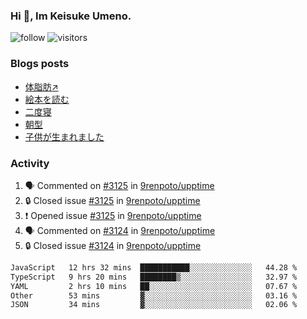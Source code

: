 ### Hi 👋, Im Keisuke Umeno.

<!--
**9renpoto/9renpoto** is a ✨ _special_ ✨ repository because its `README.md` (this file) appears on your GitHub profile.

Here are some ideas to get you started:

- 🔭 I’m currently working on ...
- 🌱 I’m currently learning ...
- 👯 I’m looking to collaborate on ...
- 🤔 I’m looking for help with ...
- 💬 Ask me about ...
- 📫 How to reach me: ...
- 😄 Pronouns: ...
- ⚡ Fun fact: ...
-->

![follow](https://img.shields.io/github/followers/9renpoto?label=Follow&style=social)
![visitors](https://komarev.com/ghpvc/?username=9renpoto&label=Profile%20views&color=0e75b6&style=flat)

### Blogs posts

<!-- BLOG-POST-LIST:START -->
- [体脂肪↗](https://9renpoto.win/entry/2024/08/12/gaining_fat)
- [絵本を読む](https://9renpoto.win/entry/2024/07/26/picture_book)
- [二度寝](https://9renpoto.win/entry/2024/07/18/going_back_to_sleep)
- [朝型](https://9renpoto.win/entry/2024/05/29/im-an-early)
- [子供が生まれました](https://9renpoto.win/entry/2024/04/18/hello-world)
<!-- BLOG-POST-LIST:END -->

### Activity

<!--START_SECTION:activity-->
1. 🗣 Commented on [#3125](https://github.com/9renpoto/upptime/issues/3125#issuecomment-2328168302) in [9renpoto/upptime](https://github.com/9renpoto/upptime)
2. 🔒 Closed issue [#3125](https://github.com/9renpoto/upptime/issues/3125) in [9renpoto/upptime](https://github.com/9renpoto/upptime)
3. ❗ Opened issue [#3125](https://github.com/9renpoto/upptime/issues/3125) in [9renpoto/upptime](https://github.com/9renpoto/upptime)
4. 🗣 Commented on [#3124](https://github.com/9renpoto/upptime/issues/3124#issuecomment-2327566722) in [9renpoto/upptime](https://github.com/9renpoto/upptime)
5. 🔒 Closed issue [#3124](https://github.com/9renpoto/upptime/issues/3124) in [9renpoto/upptime](https://github.com/9renpoto/upptime)
<!--END_SECTION:activity-->

<!--START_SECTION:waka-->

```txt
JavaScript   12 hrs 32 mins  ███████████░░░░░░░░░░░░░░   44.28 %
TypeScript   9 hrs 20 mins   ████████▒░░░░░░░░░░░░░░░░   32.97 %
YAML         2 hrs 10 mins   ██░░░░░░░░░░░░░░░░░░░░░░░   07.67 %
Other        53 mins         ▓░░░░░░░░░░░░░░░░░░░░░░░░   03.16 %
JSON         34 mins         ▓░░░░░░░░░░░░░░░░░░░░░░░░   02.06 %
```

<!--END_SECTION:waka-->
